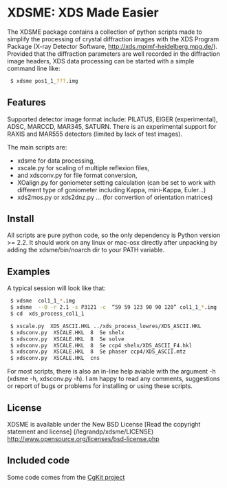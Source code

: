 # XDSME: XDS Made Easier

The XDSME package contains a collection of python scripts made to simplify the processing of crystal diffraction images with the XDS Program Package (X-ray Detector Software, http://xds.mpimf-heidelberg.mpg.de/). Provided that the diffraction parameters are well recorded in the diffraction image headers, XDS data processing can be started with a simple command line like:

```bash
 $ xdsme pos1_1_???.img
 ```

## Features

Supported detector image format include: PILATUS, EIGER (experimental), ADSC, MARCCD, MAR345, SATURN. There is an experimental support for RAXIS and MAR555 detectors (limited by lack of test images).

The main scripts are:
 - xdsme for data processing,
 - xscale.py for scaling of multiple reflexion files,
 - and xdsconv.py for file format conversion,
 - XOalign.py for goniometer setting calculation (can be set to work with different type of goniometer including Kappa, mini-Kappa, Euler...)
 - xds2mos.py or xds2dnz.py ... (for convertion of orientation matrices)

## Install

All scripts are pure python code, so the only dependency is Python version >= 2.2. It should work on any linux or mac-osx directly after unpacking by adding the xdsme/bin/noarch dir to your PATH variable.

## Examples

A typical session will look like that:
```bash
 $ xdsme  col1_1_*.img
 $ xdsme  --O -r 2.1 -s P3121 -c  “59 59 123 90 90 120” col1_1_*.img
 $ cd  xds_process_col1_1

 $ xscale.py  XDS_ASCII.HKL ../xds_process_lowres/XDS_ASCII.HKL
 $ xdsconv.py  XSCALE.HKL  8  Se shelx
 $ xdsconv.py  XSCALE.HKL  8  Se solve
 $ xdsconv.py  XSCALE.HKL  8  Se ccp4 shelx/XDS_ASCII_F4.hkl
 $ xdsconv.py  XSCALE.HKL  8  Se phaser ccp4/XDS_ASCII.mtz
 $ xdsconv.py  XSCALE.HKL  cns
```
For most scripts, there is also an in-line help aviable with the argument -h (xdsme -h, xdsconv.py -h). I am happy to read any comments, suggestions or report of bugs or problems for installing or using these scripts.

## License

XDSME is available under the New BSD License [Read the copyright statement and license] (/legrandp/xdsme/LICENSE)
          http://www.opensource.org/licenses/bsd-license.php


## Included code

Some code comes from the [CgKit project](http://cgkit.sourceforge.net)
